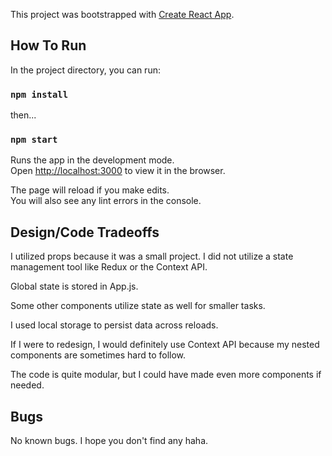 This project was bootstrapped with [Create React App](https://github.com/facebook/create-react-app).

## How To Run

In the project directory, you can run:

### `npm install`

then...

### `npm start`

Runs the app in the development mode.<br />
Open [http://localhost:3000](http://localhost:3000) to view it in the browser.

The page will reload if you make edits.<br />
You will also see any lint errors in the console.

## Design/Code Tradeoffs

I utilized props because it was a small project. I did not utilize a state management tool like Redux or the Context API.

Global state is stored in App.js.

Some other components utilize state as well for smaller tasks.

I used local storage to persist data across reloads.

If I were to redesign, I would definitely use Context API because my nested components are sometimes hard to follow.

The code is quite modular, but I could have made even more components if needed.

## Bugs

No known bugs. I hope you don't find any haha.

